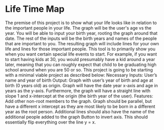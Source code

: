 # Life Time Map
The premise of this project is to show what your life looks like in relation to the important people in your life. The graph will be the user's age vs the year. You will be able to input your birth year, rooting the graph around that date. The rest of the inputs will be the birth years and names of the people that are important to you. The resulting graph will include lines for your own life and lines for those important people. This tool is to primarily show you when you want certain special life events to start. For example, if you want to start having kids at 30, you would presumably have a kid around a year later, meaning that you can roughly expect that child to be graduating high school around when you are 50 or so.
This project is going to be starting with a minimal viable project as described below:
Necessary Inputs: User’s name and year of birth
Output: Graph with user’s year of birth and age at birth (0 years old) as origin. Graph will have the date year x-axis and age in years as the y-axis. Furthermore, the graph will have a straight line with slope 1 and x-intercept at the origin (the birth year of the user).
Features:
Add other non-root members to the graph. Graph should be parallel, but have a different x intercept as they are most likely to be born in a different year as the root person. Additional lines should also have the name of the additional people added to the graph
Button to invert axis. This should essentially flip everything over the line y = x.